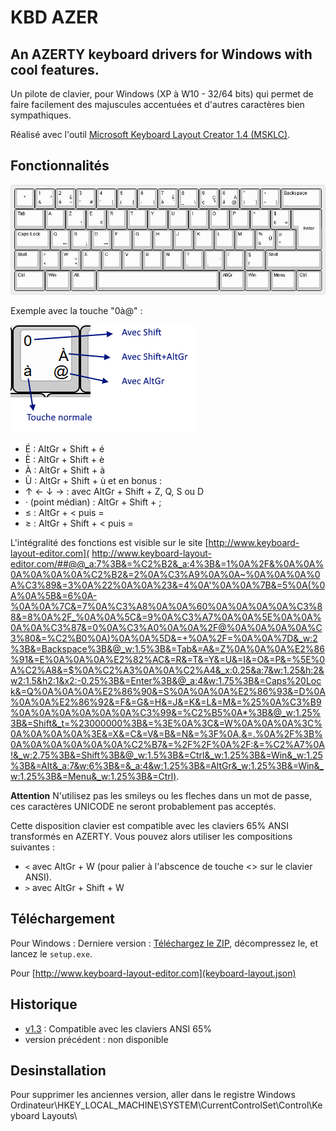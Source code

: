 # KBD AZER

## An AZERTY keyboard drivers for Windows with cool features.

Un pilote de clavier, pour Windows (XP à W10 - 32/64 bits) qui permet de faire facilement des majuscules accentuées et d'autres caractères bien sympathiques.

Réalisé avec l'outil [Microsoft Keyboard Layout Creator 1.4 (MSKLC)](https://www.microsoft.com/en-gb/download/details.aspx?id=102134).

## Fonctionnalités

![KBD Azerty layout](keyboard-layout.png)

Exemple avec la touche "0à@" :

![KBD Azerty layout sample ](sample.png)

- É : AltGr + Shift + é
- È : AltGr + Shift + è
- À : AltGr + Shift + à
- Ù : AltGr + Shift + ù
et en bonus :
- ↑ ← ↓ → : avec AltGr + Shift + Z, Q, S ou D
- · (point médian) : AltGr + Shift + ;
- ≤ : AltGr + < puis =
- ≥ : AltGr + Shift + < puis =

L'intégralité des fonctions est visible sur le site [http://www.keyboard-layout-editor.com](
http://www.keyboard-layout-editor.com/##@@_a:7%3B&=%C2%B2&_a:4%3B&=1%0A%2F&%0A%0A%0A%0A%0A%0A%C2%B2&=2%0A%C3%A9%0A%0A~%0A%0A%0A%0A%C3%89&=3%0A%22%0A%0A%23&=4%0A'%0A%0A%7B&=5%0A(%0A%0A%5B&=6%0A-%0A%0A%7C&=7%0A%C3%A8%0A%0A%60%0A%0A%0A%0A%C3%88&=8%0A%2F_%0A%0A%5C&=9%0A%C3%A7%0A%0A%5E%0A%0A%0A%0A%C3%87&=0%0A%C3%A0%0A%0A%2F@%0A%0A%0A%0A%C3%80&=%C2%B0%0A)%0A%0A%5D&=+%0A%2F=%0A%0A%7D&_w:2%3B&=Backspace%3B&@_w:1.5%3B&=Tab&=A&=Z%0A%0A%0A%E2%86%91&=E%0A%0A%0A%E2%82%AC&=R&=T&=Y&=U&=I&=O&=P&=%5E%0A%C2%A8&=$%0A%C2%A3%0A%0A%C2%A4&_x:0.25&a:7&w:1.25&h:2&w2:1.5&h2:1&x2:-0.25%3B&=Enter%3B&@_a:4&w:1.75%3B&=Caps%20Lock&=Q%0A%0A%0A%E2%86%90&=S%0A%0A%0A%E2%86%93&=D%0A%0A%0A%E2%86%92&=F&=G&=H&=J&=K&=L&=M&=%25%0A%C3%B9%0A%0A%0A%0A%0A%0A%C3%99&=%C2%B5%0A*%3B&@_w:1.25%3B&=Shift&_t=%23000000%3B&=%3E%0A%3C&=W%0A%0A%0A%3C%0A%0A%0A%0A%3E&=X&=C&=V&=B&=N&=%3F%0A,&=.%0A%2F%3B%0A%0A%0A%0A%0A%0A%C2%B7&=%2F%2F%0A%2F:&=%C2%A7%0A!&_w:2.75%3B&=Shift%3B&@_w:1.5%3B&=Ctrl&_w:1.25%3B&=Win&_w:1.25%3B&=Alt&_a:7&w:6%3B&=&_a:4&w:1.25%3B&=AltGr&_w:1.25%3B&=Win&_w:1.25%3B&=Menu&_w:1.25%3B&=Ctrl).

**Attention** N'utilisez pas les smileys ou les fleches dans un mot de passe, ces caractères UNICODE ne seront probablement pas acceptés.



Cette disposition clavier est compatible avec les claviers 65% ANSI transformés en AZERTY. Vous pouvez alors utiliser les compositions suivantes :
- `<` avec AltGr + W (pour palier à l'abscence de touche <> sur le clavier ANSI).
- `>` avec AltGr + Shift + W 

## Téléchargement

Pour Windows : Derniere version : [Téléchargez le ZIP](https://github.com/psa-jforestier/KbdAZER/releases/tag/v1.3), décompressez le, et lancez le `setup.exe`.

Pour [http://www.keyboard-layout-editor.com](keyboard-layout.json)

## Historique

- [v1.3](https://github.com/psa-jforestier/KbdAZER/releases/tag/v1.3) : Compatible avec les claviers ANSI 65%
- version précédent : non disponible

## Desinstallation

Pour supprimer les anciennes version, aller dans le registre Windows Ordinateur\HKEY_LOCAL_MACHINE\SYSTEM\CurrentControlSet\Control\Keyboard Layouts\